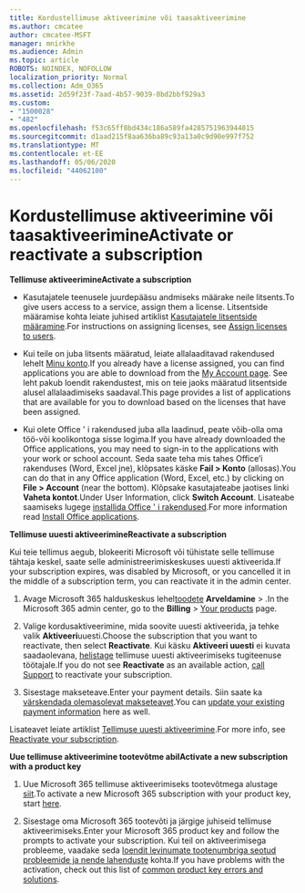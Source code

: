```yaml
---
title: Kordustellimuse aktiveerimine või taasaktiveerimine
ms.author: cmcatee
author: cmcatee-MSFT
manager: mnirkhe
ms.audience: Admin
ms.topic: article
ROBOTS: NOINDEX, NOFOLLOW
localization_priority: Normal
ms.collection: Adm_O365
ms.assetid: 2d59f23f-7aad-4b57-9039-0bd2bbf929a3
ms.custom:
- "1500028"
- "482"
ms.openlocfilehash: f53c65ff8bd434c186a589fa4285751963944815
ms.sourcegitcommit: d1aad215f8aa636ba89c93a13a0c9d90e997f752
ms.translationtype: MT
ms.contentlocale: et-EE
ms.lasthandoff: 05/06/2020
ms.locfileid: "44062100"
---
```

# <a name="activate-or-reactivate-a-subscription"></a><span data-ttu-id="de7f4-102">Kordustellimuse aktiveerimine või taasaktiveerimine</span><span class="sxs-lookup"><span data-stu-id="de7f4-102">Activate or reactivate a subscription</span></span>

<span data-ttu-id="de7f4-103">**Tellimuse aktiveerimine**</span><span class="sxs-lookup"><span data-stu-id="de7f4-103">**Activate a subscription**</span></span>

- <span data-ttu-id="de7f4-104">Kasutajatele teenusele juurdepääsu andmiseks määrake neile litsents.</span><span class="sxs-lookup"><span data-stu-id="de7f4-104">To give users access to a service, assign them a license.</span></span> <span data-ttu-id="de7f4-105">Litsentside määramise kohta leiate juhised artiklist [Kasutajatele litsentside määramine](https://docs.microsoft.com/microsoft-365/admin/manage/assign-licenses-to-users).</span><span class="sxs-lookup"><span data-stu-id="de7f4-105">For instructions on assigning licenses, see [Assign licenses to users](https://docs.microsoft.com/microsoft-365/admin/manage/assign-licenses-to-users).</span></span>

- <span data-ttu-id="de7f4-106">Kui teile on juba litsents määratud, leiate allalaaditavad rakendused lehelt [Minu konto](https://portal.office.com/account/#installs).</span><span class="sxs-lookup"><span data-stu-id="de7f4-106">If you already have a license assigned, you can find applications you are able to download from the [My Account page](https://portal.office.com/account/#installs).</span></span> <span data-ttu-id="de7f4-107">See leht pakub loendit rakendustest, mis on teie jaoks määratud litsentside alusel allalaadimiseks saadaval.</span><span class="sxs-lookup"><span data-stu-id="de7f4-107">This page provides a list of applications that are available for you to download based on the licenses that have been assigned.</span></span>

- <span data-ttu-id="de7f4-108">Kui olete Office ' i rakendused juba alla laadinud, peate võib-olla oma töö-või koolikontoga sisse logima.</span><span class="sxs-lookup"><span data-stu-id="de7f4-108">If you have already downloaded the Office applications, you may need to sign-in to the applications with your work or school account.</span></span> <span data-ttu-id="de7f4-109">Seda saate teha mis tahes Office’i rakenduses (Word, Excel jne), klõpsates käske **Fail > Konto** (allosas).</span><span class="sxs-lookup"><span data-stu-id="de7f4-109">You can do that in any Office application (Word, Excel, etc.) by clicking on **File > Account** (near the bottom).</span></span> <span data-ttu-id="de7f4-110">Klõpsake kasutajateabe jaotises linki **Vaheta kontot**.</span><span class="sxs-lookup"><span data-stu-id="de7f4-110">Under User Information, click **Switch Account**.</span></span> <span data-ttu-id="de7f4-111">Lisateabe saamiseks lugege [installida Office ' i rakendused](https://docs.microsoft.com/microsoft-365/admin/setup/install-applications).</span><span class="sxs-lookup"><span data-stu-id="de7f4-111">For more information read [Install Office applications](https://docs.microsoft.com/microsoft-365/admin/setup/install-applications).</span></span>

<span data-ttu-id="de7f4-112">**Tellimuse uuesti aktiveerimine**</span><span class="sxs-lookup"><span data-stu-id="de7f4-112">**Reactivate a subscription**</span></span>

<span data-ttu-id="de7f4-113">Kui teie tellimus aegub, blokeeriti Microsoft või tühistate selle tellimuse tähtaja keskel, saate selle administreerimiskeskuses uuesti aktiveerida.</span><span class="sxs-lookup"><span data-stu-id="de7f4-113">If your subscription expires, was disabled by Microsoft, or you cancelled it in the middle of a subscription term, you can reactivate it in the admin center.</span></span>
  
1. <span data-ttu-id="de7f4-114">Avage Microsoft 365 halduskeskus lehel[toodete](https://go.microsoft.com/fwlink/p/?linkid=842054) **Arveldamine** > .</span><span class="sxs-lookup"><span data-stu-id="de7f4-114">In the Microsoft 365 admin center, go to the **Billing** > [Your products](https://go.microsoft.com/fwlink/p/?linkid=842054) page.</span></span>

2. <span data-ttu-id="de7f4-115">Valige kordusaktiveerimine, mida soovite uuesti aktiveerida, ja tehke valik **Aktiveeri**uuesti.</span><span class="sxs-lookup"><span data-stu-id="de7f4-115">Choose the subscription that you want to reactivate, then select **Reactivate**.</span></span> <span data-ttu-id="de7f4-116">Kui käsku **Aktiveeri uuesti** ei kuvata saadaolevana, [helistage](https://docs.microsoft.com/microsoft-365/admin/contact-support-for-business-products) tellimuse uuesti aktiveerimiseks tugiteenuse töötajale.</span><span class="sxs-lookup"><span data-stu-id="de7f4-116">If you do not see **Reactivate** as an available action, [call Support](https://docs.microsoft.com/microsoft-365/admin/contact-support-for-business-products) to reactivate your subscription.</span></span>

3. <span data-ttu-id="de7f4-117">Sisestage makseteave.</span><span class="sxs-lookup"><span data-stu-id="de7f4-117">Enter your payment details.</span></span> <span data-ttu-id="de7f4-118">Siin saate ka [värskendada olemasolevat makseteavet](https://docs.microsoft.com/microsoft-365/commerce/billing-and-payments/add-update-or-remove-credit-card-or-bank-account).</span><span class="sxs-lookup"><span data-stu-id="de7f4-118">You can [update your existing payment information](https://docs.microsoft.com/microsoft-365/commerce/billing-and-payments/add-update-or-remove-credit-card-or-bank-account) here as well.</span></span>

<span data-ttu-id="de7f4-119">Lisateavet leiate artiklist [Tellimuse uuesti aktiveerimine](https://docs.microsoft.com/microsoft-365/commerce/subscriptions/reactivate-your-subscription).</span><span class="sxs-lookup"><span data-stu-id="de7f4-119">For more info, see [Reactivate your subscription](https://docs.microsoft.com/microsoft-365/commerce/subscriptions/reactivate-your-subscription).</span></span>

<span data-ttu-id="de7f4-120">**Uue tellimuse aktiveerimine tootevõtme abil**</span><span class="sxs-lookup"><span data-stu-id="de7f4-120">**Activate a new subscription with a product key**</span></span>

1. <span data-ttu-id="de7f4-121">Uue Microsoft 365 tellimuse aktiveerimiseks tootevõtmega alustage [siit](https://support.office.com/article/where-to-enter-your-office-product-key-0a82e5ae-739e-4b92-a6f4-2ec780c185db).</span><span class="sxs-lookup"><span data-stu-id="de7f4-121">To activate a new Microsoft 365 subscription with your product key, start [here](https://support.office.com/article/where-to-enter-your-office-product-key-0a82e5ae-739e-4b92-a6f4-2ec780c185db).</span></span>

2. <span data-ttu-id="de7f4-122">Sisestage oma Microsoft 365 tootevõti ja järgige juhiseid tellimuse aktiveerimiseks.</span><span class="sxs-lookup"><span data-stu-id="de7f4-122">Enter your Microsoft 365 product key and follow the prompts to activate your subscription.</span></span> <span data-ttu-id="de7f4-123">Kui teil on aktiveerimisega probleeme, vaadake seda [loendit levinumate tootenumbriga seotud probleemide ja nende lahenduste](https://docs.microsoft.com/microsoft-365/commerce/product-key-errors-and-solutions) kohta.</span><span class="sxs-lookup"><span data-stu-id="de7f4-123">If you have problems with the activation, check out this list of [common product key errors and solutions](https://docs.microsoft.com/microsoft-365/commerce/product-key-errors-and-solutions).</span></span>
